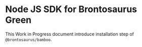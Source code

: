 # Node JS SDK for Brontosaurus Green

This Work in Progress document introduce installation step of `@brontosaurus/bamboo`.
